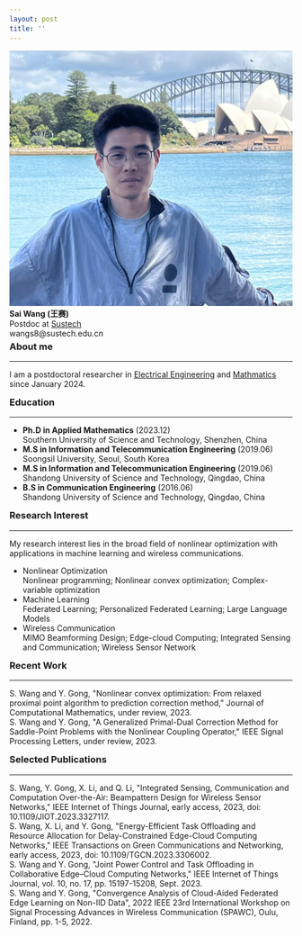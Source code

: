 ```yaml
---
layout: post
title: ''
---
```

<div class="image-text-container">
  <img src="public/personal_image.jpg" alt="Sai Wang" class="personal-image">
  <div class="text-content">
    <strong>Sai Wang (王赛) </strong> <br> 
    Postdoc at <a href="https://www.sustech.edu.cn">Sustech</a><br>
    wangs8@sustech.edu.cn
  </div>
</div>

<style>
hr {
  margin-top: 10px;
  margin-bottom: 10px;
}
h3 {
  margin-top: 5px;
}
</style>

### About me
---
I am a postdoctoral researcher in [Electrical Engineering](https://eee.sustech.edu.cn) and [Mathmatics](https://math.sustech.edu.cn) since January 2024.
### Education
---
* **Ph.D in Applied Mathematics** (2023.12)<br>
  Southern University of Science and Technology, Shenzhen, China
* **M.S  in Information and Telecommunication Engineering** (2019.06)<br>
  Soongsil University, Seoul, South Korea
* **M.S in Information and Telecommunication Engineering** (2019.06)<br>
  Shandong University of Science and Technology, Qingdao, China
* **B.S in Communication Engineering** (2016.06)<br>
  Shandong University of Science and Technology, Qingdao, China
  
### Research Interest
---
My research interest lies in the broad field of nonlinear optimization with applications in machine learning and wireless communications.
* Nonlinear Optimization <br>
  Nonlinear programming; Nonlinear convex optimization; Complex-variable optimization
* Machine Learning<br>
  Federated Learning; Personalized Federated Learning; Large Language Models
* Wireless Communication <br>
  MIMO Beamforming Design; Edge-cloud Computing; Integrated Sensing and Communication; Wireless Sensor Network

### Recent Work
---
S. Wang and Y. Gong, "Nonlinear convex optimization: From relaxed proximal point algorithm to prediction correction method," Journal of Computational Mathematics, under review, 2023.<br>
S. Wang and Y. Gong, "A Generalized Primal-Dual Correction Method for Saddle-Point Problems with the Nonlinear Coupling Operator," IEEE Signal Processing Letters, under review, 2023.<br>


### Selected Publications
---
S. Wang, Y. Gong, X. Li, and Q. Li, "Integrated Sensing, Communication and Computation Over-the-Air: Beampattern Design for Wireless Sensor Networks," IEEE Internet of Things Journal, early access, 2023, doi: 10.1109/JIOT.2023.3327117.<br>
S. Wang, X. Li, and Y. Gong, "Energy-Efficient Task Offloading and Resource Allocation for Delay-Constrained Edge-Cloud Computing Networks," IEEE Transactions on Green Communications and Networking, early access, 2023, doi: 10.1109/TGCN.2023.3306002.<br>
S. Wang and Y. Gong, "Joint Power Control and Task Offloading in Collaborative Edge–Cloud Computing Networks," IEEE Internet of Things Journal, vol. 10, no. 17, pp. 15197-15208, Sept. 2023.<br>
S. Wang and Y. Gong, "Convergence Analysis of Cloud-Aided Federated Edge Learning on Non-IID Data", 2022 IEEE 23rd International Workshop on Signal Processing Advances in Wireless Communication (SPAWC), Oulu, Finland, pp. 1-5, 2022.<br>
